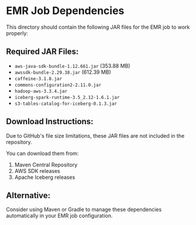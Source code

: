# EMR Job Dependencies

This directory should contain the following JAR files for the EMR job to work properly:

## Required JAR Files:
- `aws-java-sdk-bundle-1.12.661.jar` (353.88 MB)
- `awssdk-bundle-2.29.38.jar` (612.39 MB)
- `caffeine-3.1.8.jar`
- `commons-configuration2-2.11.0.jar`
- `hadoop-aws-3.3.4.jar`
- `iceberg-spark-runtime-3.5_2.12-1.6.1.jar`
- `s3-tables-catalog-for-iceberg-0.1.3.jar`

## Download Instructions:
Due to GitHub's file size limitations, these JAR files are not included in the repository. 

You can download them from:
1. Maven Central Repository
2. AWS SDK releases
3. Apache Iceberg releases

## Alternative:
Consider using Maven or Gradle to manage these dependencies automatically in your EMR job configuration.
